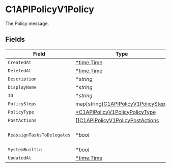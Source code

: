 # C1APIPolicyV1Policy

The Policy message.


## Fields

| Field                                                                                     | Type                                                                                      | Required                                                                                  | Description                                                                               |
| ----------------------------------------------------------------------------------------- | ----------------------------------------------------------------------------------------- | ----------------------------------------------------------------------------------------- | ----------------------------------------------------------------------------------------- |
| `CreatedAt`                                                                               | [*time.Time](https://pkg.go.dev/time#Time)                                                | :heavy_minus_sign:                                                                        | N/A                                                                                       |
| `DeletedAt`                                                                               | [*time.Time](https://pkg.go.dev/time#Time)                                                | :heavy_minus_sign:                                                                        | N/A                                                                                       |
| `Description`                                                                             | **string*                                                                                 | :heavy_minus_sign:                                                                        | The description field.                                                                    |
| `DisplayName`                                                                             | **string*                                                                                 | :heavy_minus_sign:                                                                        | The displayName field.                                                                    |
| `ID`                                                                                      | **string*                                                                                 | :heavy_minus_sign:                                                                        |  Properties<br/>                                                                          |
| `PolicySteps`                                                                             | map[string][C1APIPolicyV1PolicySteps](../../models/shared/c1apipolicyv1policysteps.md)    | :heavy_minus_sign:                                                                        | The policySteps field.                                                                    |
| `PolicyType`                                                                              | [*C1APIPolicyV1PolicyPolicyType](../../models/shared/c1apipolicyv1policypolicytype.md)    | :heavy_minus_sign:                                                                        | The policyType field.                                                                     |
| `PostActions`                                                                             | [][C1APIPolicyV1PolicyPostActions](../../models/shared/c1apipolicyv1policypostactions.md) | :heavy_minus_sign:                                                                        | The postActions field.                                                                    |
| `ReassignTasksToDelegates`                                                                | **bool*                                                                                   | :heavy_minus_sign:                                                                        | The reassignTasksToDelegates field.                                                       |
| `SystemBuiltin`                                                                           | **bool*                                                                                   | :heavy_minus_sign:                                                                        | The systemBuiltin field.                                                                  |
| `UpdatedAt`                                                                               | [*time.Time](https://pkg.go.dev/time#Time)                                                | :heavy_minus_sign:                                                                        | N/A                                                                                       |